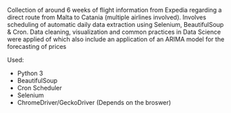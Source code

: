 Collection of around 6 weeks of flight information from Expedia regarding a direct route from Malta to Catania (multiple airlines involved). Involves scheduling of automatic daily data extraction using Selenium, BeautifulSoup & Cron. Data cleaning, visualization and common practices in Data Science were applied of which also include an application of an ARIMA model for the forecasting of prices

Used:
- Python 3
- BeautifulSoup
- Cron Scheduler
- Selenium
- ChromeDriver/GeckoDriver (Depends on the broswer)
